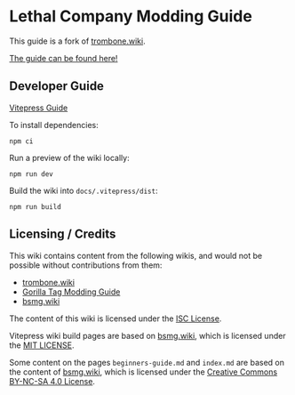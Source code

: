 # Lethal Company Modding Guide

This guide is a fork of [trombone.wiki](https://trombone.wiki).

[The guide can be found here!](https://lethal.wiki)

## Developer Guide

[Vitepress Guide](https://vitepress.dev/guide/getting-started)

To install dependencies:
```shell
npm ci
```

Run a preview of the wiki locally:
```shell
npm run dev
```

Build the wiki into `docs/.vitepress/dist`:
```shell
npm run build
```

## Licensing / Credits

This wiki contains content from the following wikis, and would not be possible without contributions from them:
- [trombone.wiki](https://github.com/tc-mods/TromboneChampModdingWiki)
- [Gorilla Tag Modding Guide](https://github.com/burritosoftware/GorillaTag-Modding-Guide)
- [bsmg.wiki](https://github.com/bsmg/wiki)

The content of this wiki is licensed under the [ISC License](https://github.com/LethalCompany/ModdingWiki/blob/master/LICENSE.md).

Vitepress wiki build pages are based on [bsmg.wiki](https://bsmg.wiki), which is licensed under the [MIT LICENSE](https://github.com/bsmg/wiki/blob/master/LICENSE).

Some content on the pages `beginners-guide.md` and `index.md` are based on the content of [bsmg.wiki](https://bsmg.wiki), which is licensed under the [Creative Commons BY-NC-SA 4.0 License](https://github.com/bsmg/wiki/blob/master/wiki/LICENSE).

